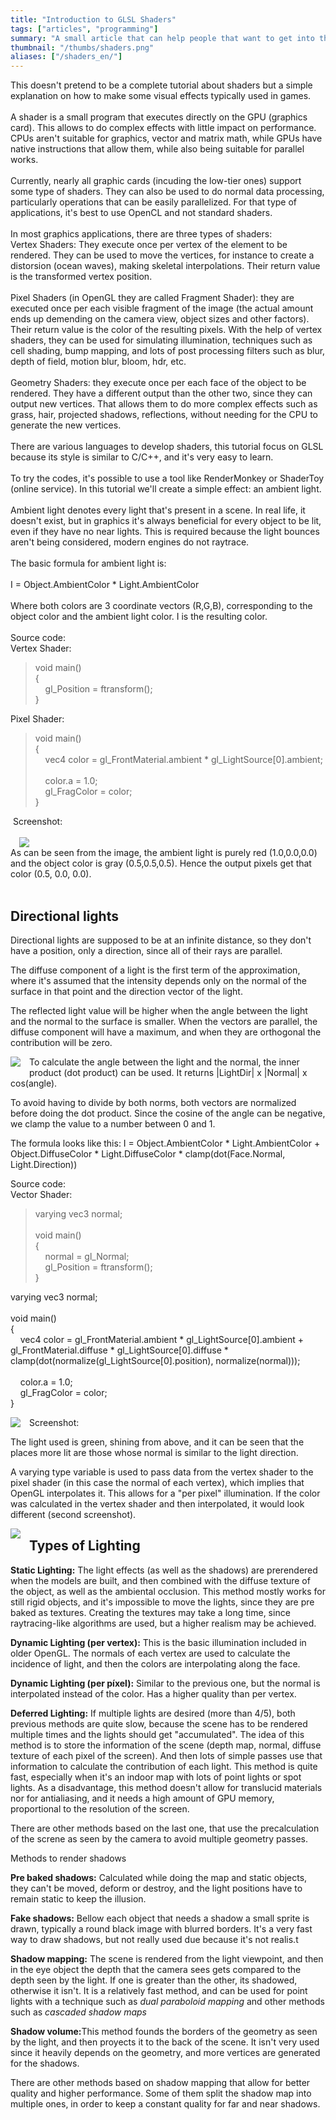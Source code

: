 ```yaml
---
title: "Introduction to GLSL Shaders"
tags: ["articles", "programming"]
summary: "A small article that can help people that want to get into the world of graphic shaders development."
thumbnail: "/thumbs/shaders.png"
aliases: ["/shaders_en/"]
---
```


This doesn't pretend to be a complete tutorial about shaders but a simple explanation on how to make some visual effects typically used in games.<br /><br />A shader is a small program that executes directly on the GPU (graphics card). This allows to do complex effects with little impact on performance. CPUs aren't suitable for graphics, vector and matrix math, while GPUs have native instructions that allow them, while also being suitable for parallel works.<br/><br/>Currently, nearly all graphic cards (incuding the low-tier ones) support some type of shaders. They can also be used to do normal data processing, particularly operations that can be easily parallelized. For that type of applications, it's best to use OpenCL and not standard shaders.<br /><br />In most graphics applications, there are three types of shaders:<br />Vertex Shaders: They execute once per vertex of the element to be rendered. They can be used to move the vertices, for instance to create a distorsion (ocean waves), making skeletal interpolations. Their return value is the transformed vertex position.<br /><br />Pixel Shaders (in OpenGL they are called Fragment Shader): they are executed once per each visible fragment of the image (the actual amount ends up demending on the camera view, object sizes and other factors). Their return value is the color of the resulting pixels. With the help of vertex shaders, they can be used for simulating illumination, techniques such as cell shading, bump mapping, and lots of post processing filters such as blur, depth of field, motion blur, bloom, hdr, etc. <br /><br />Geometry Shaders: they execute once per each face of the object to be rendered. They have a different output than the other two, since they can output new vertices. That allows them to do more complex effects such as grass, hair, projected shadows, reflections, without needing for the CPU to generate the new vertices.<br /><br />There are various languages to develop shaders, this tutorial focus on GLSL because its style is similar to C/C++, and it's very easy to learn.<br /><br />To try the codes, it's possible to use a tool like RenderMonkey or ShaderToy (online service). In this tutorial we'll create a simple effect: an ambient light.<br /><br />Ambient light denotes every light that's present in a scene. In real life, it doesn't exist, but in graphics it's always beneficial for every object to be lit, even if they have no near lights. This is required because the light bounces aren't being considered, modern engines do not raytrace.<br /><br />The basic formula for ambient light is:<br /><br />I = Object.AmbientColor * Light.AmbientColor<br /><br />Where both colors are 3 coordinate vectors (R,G,B), corresponding to the object color and the ambient light color. I is the resulting color. <br /><br />Source code:<br />Vertex Shader:<br /><blockquote>void main()<br />{&nbsp;&nbsp;&nbsp; <br />&nbsp;&nbsp;&nbsp; gl_Position = ftransform();<br />}&nbsp; </blockquote>Pixel Shader:<br /><blockquote>void main()<br />{<br />&nbsp;&nbsp;&nbsp; vec4 color = gl_FrontMaterial.ambient * gl_LightSource[0].ambient;<br /><br />&nbsp;&nbsp;&nbsp; color.a = 1.0;<br />&nbsp;&nbsp;&nbsp; gl_FragColor = color;<br />}</blockquote>&nbsp;Screenshot:<br /><br /><div class="separator" style="clear: both; text-align: left;"><a href="http://4.bp.blogspot.com/_i7DtQvb7RtE/Sz2ltNlAJEI/AAAAAAAADts/pNrrpKLkZdQ/s1600-h/screen1.png" imageanchor="1" style="margin-left: 1em; margin-right: 1em;"><img border="0" src="http://4.bp.blogspot.com/_i7DtQvb7RtE/Sz2ltNlAJEI/AAAAAAAADts/pNrrpKLkZdQ/s320/screen1.png" /></a></div>As can be seen from the image, the ambient light is purely red (1.0,0.0,0.0) and the object color is gray (0.5,0.5,0.5).
Hence the output pixels get that color (0.5, 0.0, 0.0). 
<br/><br/>
<h2>Directional lights</h2>
<p>Directional lights are supposed to be at an infinite distance, so they don't have a position, only a direction, since all of their rays are parallel.</p>
<p>The diffuse component of a light is the first term of the approximation, where it's assumed that the intensity depends only on the normal of the surface in that point and the direction vector of the light.</p>
<p>The reflected light value will be higher when the angle between the light and the normal to the surface is smaller. When the vectors are parallel, the diffuse component will have a maximum, and when they are orthogonal the contribution will be zero.</p>
<p><a href="http://3.bp.blogspot.com/_i7DtQvb7RtE/Sz2pk6gEICI/AAAAAAAADt0/G0zxdebPoZQ/s1600-h/imagen1.png" imageanchor="1" style="clear: left; float: left; margin-bottom: 1em; margin-right: 1em;"><img border="0" src="http://3.bp.blogspot.com/_i7DtQvb7RtE/Sz2pk6gEICI/AAAAAAAADt0/G0zxdebPoZQ/s400/imagen1.png" /></a></p>
<p>To calculate the angle between the light and the normal, the inner product (dot product) can be used. It returns |LightDir| x |Normal| x cos(angle).</p>
<p>To avoid having to divide by both norms, both vectors are normalized before doing the dot product. Since the cosine of the angle can be negative, we clamp the value to a number between 0 and 1.</p>

<p>The formula looks like this:
 I = Object.AmbientColor * Light.AmbientColor + Object.DiffuseColor * Light.DiffuseColor *  clamp(dot(Face.Normal, Light.Direction))</p>

Source code:<br />Vector Shader:<br /><blockquote>varying vec3 normal;<br /><br />void main()<br />{&nbsp;&nbsp;&nbsp; <br />&nbsp;&nbsp;&nbsp; normal = gl_Normal;<br />&nbsp;&nbsp;&nbsp; gl_Position = ftransform();<br />} </blockquote>varying vec3 normal;<br /><br />void main()<br />{<br />&nbsp;&nbsp;&nbsp; vec4 color = gl_FrontMaterial.ambient * gl_LightSource[0].ambient + gl_FrontMaterial.diffuse * gl_LightSource[0].diffuse * clamp(dot(normalize(gl_LightSource[0].position), normalize(normal)));<br /><br />&nbsp;&nbsp;&nbsp; color.a = 1.0;<br />&nbsp;&nbsp;&nbsp; gl_FragColor = color;<br />} </blockquote>

<p>Screenshot:
<a href="http://3.bp.blogspot.com/_i7DtQvb7RtE/Sz2rjM_DiGI/AAAAAAAADt8/Bi0b93L9kOU/s1600-h/screen2.png" imageanchor="1" style="clear: left; float: left; margin-bottom: 1em; margin-right: 1em;"><img border="0" src="http://3.bp.blogspot.com/_i7DtQvb7RtE/Sz2rjM_DiGI/AAAAAAAADt8/Bi0b93L9kOU/s320/screen2.png" /></a></p>

<p>The light used is green, shining from above, and it can be seen that the places more lit are those whose normal is similar to the light direction.</p>

<p>A varying type variable is used to pass data from the vertex shader to the pixel shader (in this case the normal of each vertex), which implies that OpenGL interpolates it. This allows for a "per pixel" illumination. If the color was calculated in the vertex shader and then interpolated, it would look different (second screenshot).</p>

<a href="http://1.bp.blogspot.com/_i7DtQvb7RtE/Sz2uF0FWrsI/AAAAAAAADuE/Xg_XyH_3OrA/s1600-h/screen3.png" imageanchor="1" style="clear: left; float: left; margin-bottom: 1em; margin-right: 1em;"><img border="0" src="http://1.bp.blogspot.com/_i7DtQvb7RtE/Sz2uF0FWrsI/AAAAAAAADuE/Xg_XyH_3OrA/s320/screen3.png" /></a>

<h2>Types of Lighting</h2>
<p><b>Static Lighting:</b> The light effects (as well as the shadows) are prerendered when the models are built, and then combined with the diffuse texture of the object, as well as the ambiental occlusion. This method mostly works for still rigid objects, and it's impossible to move the lights, since they are pre baked as textures. Creating the textures may take a long time, since raytracing-like algorithms are used, but a higher realism may be achieved.</p>

<p><b>Dynamic Lighting (per vertex):</b> This is the basic illumination included in older OpenGL. The normals of each vertex are used to calculate the incidence of light, and then the colors are interpolating along the face.</p>

<p><b>Dynamic Lighting (per píxel):</b> Similar to the previous one, but the normal is interpolated instead of the color. Has a higher quality than per vertex.</p>

<p><b>Deferred Lighting:</b> If multiple lights are desired (more than 4/5), both previous methods are quite slow, because the scene has to be rendered multiple times and the lights should get "accumulated". The idea of this method is to store the information of the scene (depth map, normal, diffuse texture of each pixel of the screen). And then lots of simple passes use that information to calculate the contribution of each light. This method is quite fast, especially when it's an indoor map with lots of point lights or spot lights. As a disadvantage, this method doesn't allow for translucid materials nor for antialiasing, and it needs a high amount of GPU memory, proportional to the resolution of the screen.</p>

<p>There are other methods based on the last one, that use the precalculation of the screne as seen by the camera to avoid multiple geometry passes.</p>

<p>Methods to render shadows</p>
<p><b>Pre baked shadows:</b> Calculated while doing the map and static objects, they can't be moved, deform or destroy, and the light positions have to remain static to keep the illusion.</p>

<p><b>Fake shadows:</b> Bellow each object that needs a shadow a small sprite is drawn, typically a round black image with blurred borders. It's a very fast way to draw shadows, but not really used due because it's not realis.t</p>

<p><b>Shadow mapping:</b> The scene is rendered from the light viewpoint, and then in the eye object the depth that the camera sees gets compared to the depth seen by the light. If one is greater than the other, its shadowed, otherwise it isn't. It is a relatively fast method, and can be used for point lights with a technique such as <i>dual paraboloid mapping</i> and other methods such as <i>cascaded shadow maps</i></p>

<p><b>Shadow volume:</b>This method founds the borders of the geometry as seen by the light, and then proyects it to the back of the scene. It isn't very used since it heavily depends on the geometry, and more vertices are generated for the shadows. </p>

<p>There are other methods based on shadow mapping that allow for better quality and higher performance. Some of them split the shadow map into multiple ones, in order to keep a constant quality for far and near shadows.</p>